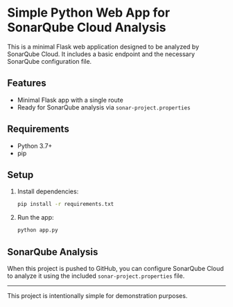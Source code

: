 # Simple Python Web App for SonarQube Cloud Analysis

This is a minimal Flask web application designed to be analyzed by SonarQube Cloud. It includes a basic endpoint and the necessary SonarQube configuration file.

## Features
- Minimal Flask app with a single route
- Ready for SonarQube analysis via `sonar-project.properties`

## Requirements
- Python 3.7+
- pip

## Setup

1. Install dependencies:
   ```sh
   pip install -r requirements.txt
   ```
2. Run the app:
   ```sh
   python app.py
   ```

## SonarQube Analysis

When this project is pushed to GitHub, you can configure SonarQube Cloud to analyze it using the included `sonar-project.properties` file.

---
This project is intentionally simple for demonstration purposes.
